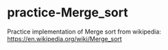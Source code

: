 # practice-Merge_sort
Practice implementation of Merge sort from wikipedia: https://en.wikipedia.org/wiki/Merge_sort

